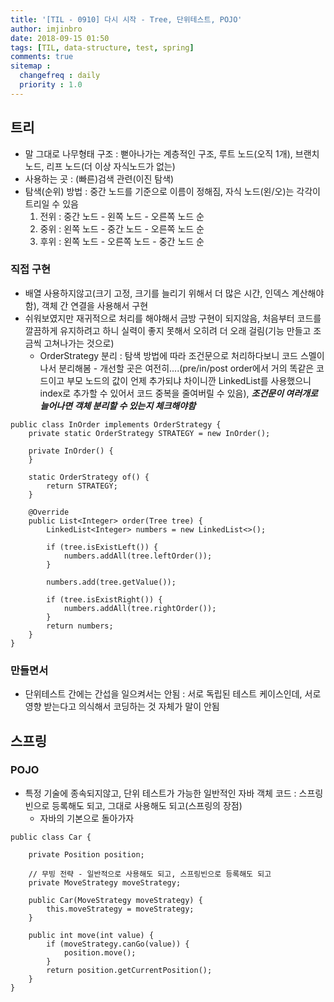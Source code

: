 ```yaml
---
title: '[TIL - 0910] 다시 시작 - Tree, 단위테스트, POJO'
author: imjinbro
date: 2018-09-15 01:50
tags: [TIL, data-structure, test, spring]
comments: true
sitemap :
  changefreq : daily
  priority : 1.0
---
```


## 트리 
* 말 그대로 나무형태 구조 : 뻗아나가는 계층적인 구조, 루트 노드(오직 1개), 브랜치 노드, 리프 노드(더 이상 자식노드가 없는)
* 사용하는 곳 : (빠른)검색 관련(이진 탐색)
* 탐색(순위) 방법 : 중간 노드를 기준으로 이름이 정해짐, 자식 노드(왼/오)는 각각이 트리일 수 있음
  1. 전위 : 중간 노드 - 왼쪽 노드 - 오른쪽 노드 순
  2. 중위 : 왼쪽 노드 - 중간 노드 - 오른쪽 노드 순
  3. 후위 : 왼쪽 노드 - 오른쪽 노드 - 중간 노드 순

### 직접 구현
* 배열 사용하지않고(크기 고정, 크기를 늘리기 위해서 더 많은 시간, 인덱스 계산해야함), 객체 간 연결을 사용해서 구현
* 쉬워보였지만 재귀적으로 처리를 해야해서 금방 구현이 되지않음, 처음부터 코드를 깔끔하게 유지하려고 하니 실력이 좋지 못해서 오히려 더 오래 걸림(기능 만들고 조금씩 고쳐나가는 것으로)
  * OrderStrategy 분리 : 탐색 방법에 따라 조건문으로 처리하다보니 코드 스멜이 나서 분리해봄 - 개선할 곳은 여전히....(pre/in/post order에서 거의 똑같은 코드이고 부모 노드의 값이 언제 추가되냐 차이니깐 LinkedList를 사용했으니 index로 추가할 수 있어서 코드 중복을 줄여버릴 수 있음), ***조건문이 여러개로 늘어나면 객체 분리할 수 있는지 체크해야함***
  
~~~
public class InOrder implements OrderStrategy {
    private static OrderStrategy STRATEGY = new InOrder();

    private InOrder() {
    }

    static OrderStrategy of() {
        return STRATEGY;
    }

    @Override
    public List<Integer> order(Tree tree) {
        LinkedList<Integer> numbers = new LinkedList<>();

        if (tree.isExistLeft()) {
            numbers.addAll(tree.leftOrder());
        }

        numbers.add(tree.getValue());

        if (tree.isExistRight()) {
            numbers.addAll(tree.rightOrder());
        }
        return numbers;
    }
}
~~~
  
### 만들면서
* 단위테스트 간에는 간섭을 일으켜서는 안됨 : 서로 독립된 테스트 케이스인데, 서로 영향 받는다고 의식해서 코딩하는 것 자체가 말이 안됨
  
## 스프링
### POJO
* 특정 기술에 종속되지않고, 단위 테스트가 가능한 일반적인 자바 객체 코드 : 스프링 빈으로 등록해도 되고, 그대로 사용해도 되고(스프링의 장점)
  * 자바의 기본으로 돌아가자
  
~~~
public class Car {

    private Position position;
    
    // 무빙 전략 - 일반적으로 사용해도 되고, 스프링빈으로 등록해도 되고
    private MoveStrategy moveStrategy;

    public Car(MoveStrategy moveStrategy) {
        this.moveStrategy = moveStrategy;
    }

    public int move(int value) {
        if (moveStrategy.canGo(value)) {
            position.move();
        }
        return position.getCurrentPosition();
    }
}
~~~



